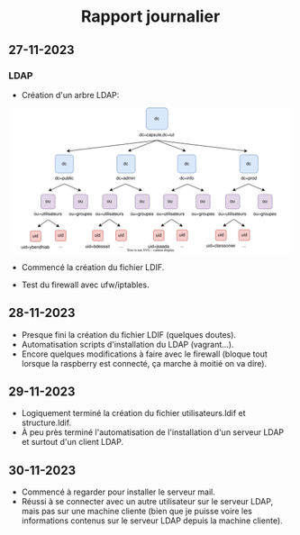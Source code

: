 # <center> Rapport journalier </center>

## 27-11-2023

### LDAP

- Création d'un arbre LDAP:

![Schéma LDAP](ldap.svg)

- Commencé la création du fichier LDIF.

- Test du firewall avec ufw/iptables.

## 28-11-2023

- Presque fini la création du fichier LDIF (quelques doutes).
- Automatisation scripts d'installation du LDAP (vagrant...).
- Encore quelques modifications à faire avec le firewall (bloque tout lorsque la raspberry est connecté, ça marche à moitié on va dire).

## 29-11-2023

- Logiquement terminé la création du fichier utilisateurs.ldif et structure.ldif.
- À peu près terminé l'automatisation de l'installation d'un serveur LDAP et surtout d'un client LDAP.

## 30-11-2023

- Commencé à regarder pour installer le serveur mail.
- Réussi à se connecter avec un autre utilisateur sur le serveur LDAP, mais pas sur une machine cliente (bien que je puisse voire les informations contenus sur le serveur LDAP depuis la machine cliente).